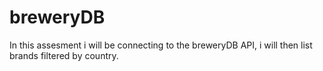 # breweryDB

In this assesment i will be connecting to the breweryDB API, i will then list brands filtered by country.
